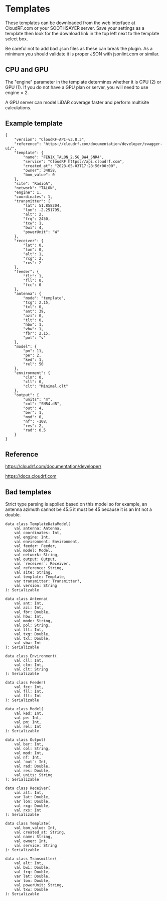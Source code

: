 # Templates

These templates can be downloaded from the web interface at CloudRF.com or your SOOTHSAYER server. Save your settings as a template then look for the download link in the top left next to the template select box.

Be careful not to add bad .json files as these can break the plugin. As a minimum you should validate it is proper JSON with jsonlint.com or similar.

## CPU and GPU 

The "engine" parameter in the template determines whether it is CPU (2) or GPU (1). If you do not have a GPU plan or server, you will need to use engine = 2.

A GPU server can model LiDAR coverage faster and perform multisite calculations.

## Example template

```
{
    "version": "CloudRF-API-v3.8.3",
    "reference": "https://cloudrf.com/documentation/developer/swagger-ui/",
    "template": {
        "name": "FENIX_TALON_2.5G_BW4_SNR4",
        "service": "CloudRF https://api.cloudrf.com",
        "created_at": "2023-05-03T17:28:56+00:00",
        "owner": 34858,
        "bom_value": 0
    },
    "site": "RadioA",
    "network": "TALON",
    "engine": 1,
    "coordinates": 1,
    "transmitter": {
        "lat": 51.858204,
        "lon": -2.251795,
        "alt": 2,
        "frq": 2450,
        "txw": 1,
        "bwi": 4,
        "powerUnit": "W"
    },
    "receiver": {
        "lat": 0,
        "lon": 0,
        "alt": 1,
        "rxg": 2,
        "rxs": 2
    },
    "feeder": {
        "flt": 1,
        "fll": 0,
        "fcc": 0
    },
    "antenna": {
        "mode": "template",
        "txg": 2.15,
        "txl": 0,
        "ant": 39,
        "azi": 0,
        "tlt": 0,
        "hbw": 1,
        "vbw": 1,
        "fbr": 2.15,
        "pol": "v"
    },
    "model": {
        "pm": 11,
        "pe": 2,
        "ked": 1,
        "rel": 50
    },
    "environment": {
        "clm": 0,
        "cll": 0,
        "clt": "Minimal.clt"
    },
    "output": {
        "units": "m",
        "col": "SNR4.dB",
        "out": 4,
        "ber": 1,
        "mod": 0,
        "nf": -108,
        "res": 2,
        "rad": 0.5
    }
}
```

## Reference

https://cloudrf.com/documentation/developer/

https://docs.cloudrf.com

## Bad templates

Strict type parsing is applied based on this model so for example, an antenna azimuth cannot be 45.5 it must be 45 because it is an Int not a double.

```
data class TemplateDataModel(
    val antenna: Antenna,
    val coordinates: Int,
    val engine: Int,
    val environment: Environment,
    val feeder: Feeder,
    val model: Model,
    val network: String,
    val output: Output,
    val `receiver`: Receiver,
    val reference: String,
    val site: String,
    val template: Template,
    var transmitter: Transmitter?,
    val version: String
): Serializable

data class Antenna(
    val ant: Int,
    val azi: Int,
    val fbr: Double,
    val hbw: Int,
    val mode: String,
    val pol: String,
    val tlt: Int,
    val txg: Double,
    val txl: Double,
    val vbw: Int
): Serializable

data class Environment(
    val cll: Int,
    val clm: Int,
    val clt: String
): Serializable

data class Feeder(
    val fcc: Int,
    val fll: Int,
    val flt: Int
): Serializable

data class Model(
    val ked: Int,
    val pe: Int,
    val pm: Int,
    val rel: Int
): Serializable

data class Output(
    val ber: Int,
    val col: String,
    val mod: Int,
    val nf: Int,
    val `out`: Int,
    val rad: Double,
    val res: Double,
    val units: String
): Serializable

data class Receiver(
    val alt: Int,
    var lat: Double,
    var lon: Double,
    val rxg: Double,
    val rxs: Int
): Serializable

data class Template(
    val bom_value: Int,
    val created_at: String,
    val name: String,
    val owner: Int,
    val service: String
): Serializable

data class Transmitter(
    val alt: Int,
    val bwi: Double,
    val frq: Double,
    var lat: Double,
    var lon: Double,
    val powerUnit: String,
    val txw: Double
): Serializable
```